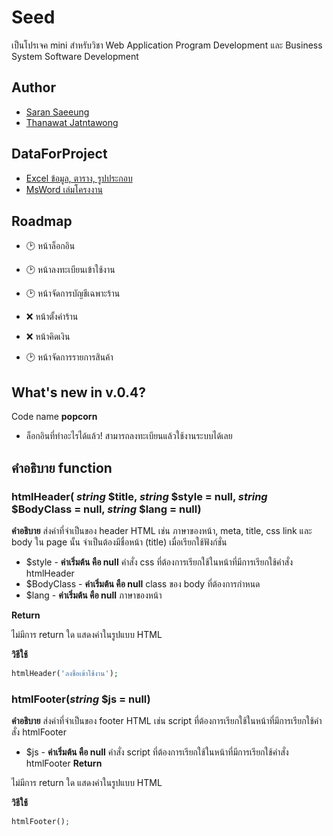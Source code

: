 # Seed

เป็นโปรเจค mini สำหรับวิชา Web Application Program Development และ Business System Software Development


## Author
+ [Saran Saeeung](https://github.com/Mickey4527)
+ [Thanawat Jatntawong](https://github.com/thanawat88)

## DataForProject
+ [Excel ข้อมูล, ตาราง, รูปประกอบ](https://mailrmuttac-my.sharepoint.com/:x:/g/personal/1164109051311_mail_rmutt_ac_th/EeM59Yh529RClZh2KcGH-RwBCQoQnuh4ZBjJDD42kF1ZqQ?e=K02Clp&nav=MTVfe0UzMzI3RjA5LUE5NTctNDY0RS05NEVCLUNFRjM4ODBFQjg0OH0)
+ [MsWord เล่มโครงงาน](https://mailrmuttac-my.sharepoint.com/:w:/g/personal/1164109050834_mail_rmutt_ac_th/EVoxOPICQLNOlR3Os3zXfJUB_4y-54cq6vF33k4R58UFgQ?e=Y0dhyo)

## Roadmap

+ 🕑 หน้าล็อกอิน
+ 🕑 หน้าลงทะเบียนเข้าใช้งาน

+ 🕑 หน้าจัดการบัญชีเฉพาะร้าน
+ ❌ หน้าตั้งค่าร้าน
+ ❌ หน้าคิดเงิน
+ 🕑 หน้าจัดการรายการสินค้า

## What's new in v.0.4?
Code name **popcorn**
+ ล็อกอินที่ทำอะไรได้แล้ว! สามารถลงทะเบียนแล้วใช้งานระบบได้เลย


## คำอธิบาย function

### htmlHeader( _string_ $title, _string_ $style = null, _string_ $BodyClass = null, _string_ $lang = null)

**คำอธิบาย** ส่งค่าที่จำเป็นของ header HTML เช่น ภาษาของหน้า, meta, title, css link และ body ใน page นั้น จำเป็นต้องมีชื่อหน้า (title) เมื่อเรียกใช้ฟังก์ชั่น
+ $style - **ค่าเริ่มต้น คือ null** คำสั่ง css ที่ต้องการเรียกใช้ในหน้าที่มีการเรียกใช้คำสั่ง htmlHeader
+ $BodyClass - **ค่าเริ่มต้น คือ null** class ของ body ที่ต้องการกำหนด
+ $lang - **ค่าเริ่มต้น คือ null** ภาษาของหน้า
  
**Return**

ไม่มีการ return ใด แสดงค่าในรูปแบบ HTML

**วิธีใช้**
```php
htmlHeader('ลงชื่อเข้าใช้งาน');
```

### htmlFooter(_string_ $js = null)
**คำอธิบาย** ส่งค่าที่จำเป็นของ footer HTML เช่น script ที่ต้องการเรียกใช้ในหน้าที่มีการเรียกใช้คำสั่ง htmlFooter
+ $js - **ค่าเริ่มต้น คือ null** คำสั่ง script ที่ต้องการเรียกใช้ในหน้าที่มีการเรียกใช้คำสั่ง htmlFooter
**Return**

ไม่มีการ return ใด แสดงค่าในรูปแบบ HTML

**วิธีใช้**
```php
htmlFooter();
```
